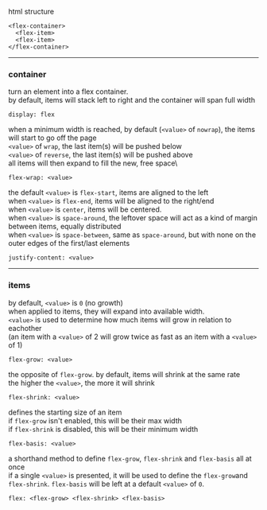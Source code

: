 html structure
```
<flex-container>
  <flex-item>
  <flex-item>
</flex-container>
```

---

### container
turn an element into a flex container.\
by default, items will stack left to right and the container will span full width
```
display: flex
```
when a minimum width is reached, by default (```<value>``` of ```nowrap```), the items will start to go off the page\
```<value>``` of ```wrap```, the last item(s) will be pushed below\
```<value>``` of ```reverse```, the last item(s) will be pushed above\
all items will then expand to fill the new, free space\
```
flex-wrap: <value>
```
the default ```<value>``` is ```flex-start```, items are aligned to the left\
when ```<value>``` is ```flex-end```, items will be aligned to the right/end\
when ```<value>``` is ```center```, items will be centered.\
when ```<value>``` is ```space-around```, the leftover space will act as a kind of margin between items, equally distributed\
when ```<value>``` is ```space-between```, same as ```space-around```, but with none on the outer edges of the first/last elements
```
justify-content: <value>
```

---

### items
by default, ```<value>``` is ```0``` (no growth)\
when applied to items, they will expand into available width.\
```<value>``` is used to determine how much items will grow in relation to eachother\
(an item with a ```<value>``` of 2 will grow twice as fast as an item with a ```<value>``` of 1)
```
flex-grow: <value>
```
the opposite of ```flex-grow```. by default, items will shrink at the same rate\
the higher the ```<value>```, the more it will shrink
```
flex-shrink: <value>
```
defines the starting size of an item\
if ```flex-grow``` isn't enabled, this will be their max width\
if ```flex-shrink``` is disabled, this will be their minimum width
```
flex-basis: <value>
```
a shorthand method to define ```flex-grow```, ```flex-shrink``` and ```flex-basis``` all at once\
if a single ```<value>``` is presented, it will be used to define the ```flex-grow```and ```flex-shrink```. ```flex-basis``` will be left at a default ```<value>``` of ```0```.
```
flex: <flex-grow> <flex-shrink> <flex-basis>
```
